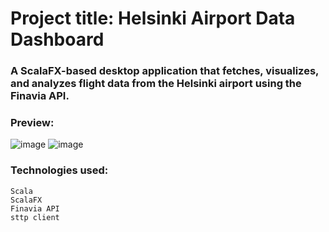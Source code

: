 # Project title: Helsinki Airport Data Dashboard
### A ScalaFX-based desktop application that fetches, visualizes, and analyzes flight data from the Helsinki airport using the Finavia API.
### Preview:
![image](https://user-images.githubusercontent.com/91365919/236622941-c1fc7c83-36cd-4a7b-ac90-4f63f4a16cd4.png)
![image](https://user-images.githubusercontent.com/91365919/236622964-27b87420-235d-48a6-b0e0-377623d2894e.png)
### Technologies used:
    Scala
    ScalaFX
    Finavia API
    sttp client
